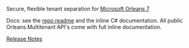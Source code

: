 ﻿Secure, flexible tenant separation for [Microsoft Orleans 7](https://github.com/dotnet/orleans/releases/tag/v7.0.0)

Docs: see the [repo readme](https://github.com/Applicita/Orleans.Multitenant#readme) and the inline C# documentation. All public Orleans.Multitenant API's come with full inline documentation.

[Release Notes](https://github.com/Applicita/Orleans.Multitenant/releases/tag/1-0-0)